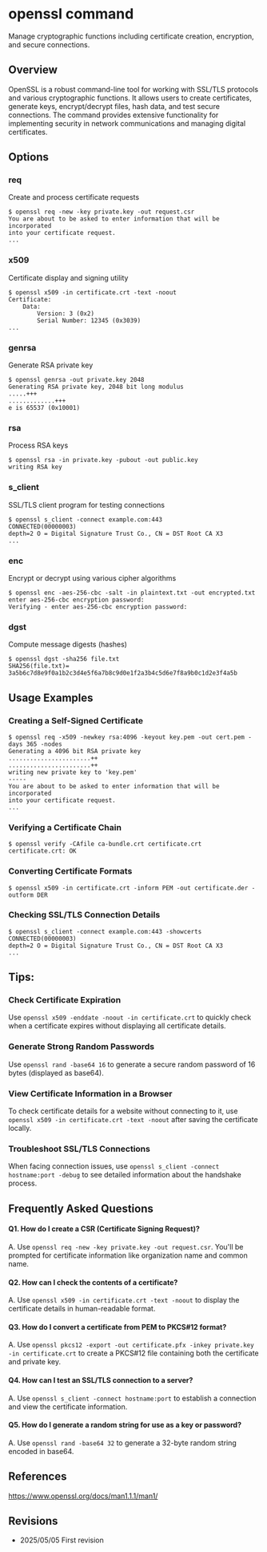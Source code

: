 # openssl command

Manage cryptographic functions including certificate creation, encryption, and secure connections.

## Overview

OpenSSL is a robust command-line tool for working with SSL/TLS protocols and various cryptographic functions. It allows users to create certificates, generate keys, encrypt/decrypt files, hash data, and test secure connections. The command provides extensive functionality for implementing security in network communications and managing digital certificates.

## Options

### **req**

Create and process certificate requests

```console
$ openssl req -new -key private.key -out request.csr
You are about to be asked to enter information that will be incorporated
into your certificate request.
...
```

### **x509**

Certificate display and signing utility

```console
$ openssl x509 -in certificate.crt -text -noout
Certificate:
    Data:
        Version: 3 (0x2)
        Serial Number: 12345 (0x3039)
...
```

### **genrsa**

Generate RSA private key

```console
$ openssl genrsa -out private.key 2048
Generating RSA private key, 2048 bit long modulus
.....+++
.............+++
e is 65537 (0x10001)
```

### **rsa**

Process RSA keys

```console
$ openssl rsa -in private.key -pubout -out public.key
writing RSA key
```

### **s_client**

SSL/TLS client program for testing connections

```console
$ openssl s_client -connect example.com:443
CONNECTED(00000003)
depth=2 O = Digital Signature Trust Co., CN = DST Root CA X3
...
```

### **enc**

Encrypt or decrypt using various cipher algorithms

```console
$ openssl enc -aes-256-cbc -salt -in plaintext.txt -out encrypted.txt
enter aes-256-cbc encryption password:
Verifying - enter aes-256-cbc encryption password:
```

### **dgst**

Compute message digests (hashes)

```console
$ openssl dgst -sha256 file.txt
SHA256(file.txt)= 3a5b6c7d8e9f0a1b2c3d4e5f6a7b8c9d0e1f2a3b4c5d6e7f8a9b0c1d2e3f4a5b
```

## Usage Examples

### Creating a Self-Signed Certificate

```console
$ openssl req -x509 -newkey rsa:4096 -keyout key.pem -out cert.pem -days 365 -nodes
Generating a 4096 bit RSA private key
.......................++
.......................++
writing new private key to 'key.pem'
-----
You are about to be asked to enter information that will be incorporated
into your certificate request.
...
```

### Verifying a Certificate Chain

```console
$ openssl verify -CAfile ca-bundle.crt certificate.crt
certificate.crt: OK
```

### Converting Certificate Formats

```console
$ openssl x509 -in certificate.crt -inform PEM -out certificate.der -outform DER
```

### Checking SSL/TLS Connection Details

```console
$ openssl s_client -connect example.com:443 -showcerts
CONNECTED(00000003)
depth=2 O = Digital Signature Trust Co., CN = DST Root CA X3
...
```

## Tips:

### Check Certificate Expiration

Use `openssl x509 -enddate -noout -in certificate.crt` to quickly check when a certificate expires without displaying all certificate details.

### Generate Strong Random Passwords

Use `openssl rand -base64 16` to generate a secure random password of 16 bytes (displayed as base64).

### View Certificate Information in a Browser

To check certificate details for a website without connecting to it, use `openssl x509 -in certificate.crt -text -noout` after saving the certificate locally.

### Troubleshoot SSL/TLS Connections

When facing connection issues, use `openssl s_client -connect hostname:port -debug` to see detailed information about the handshake process.

## Frequently Asked Questions

#### Q1. How do I create a CSR (Certificate Signing Request)?
A. Use `openssl req -new -key private.key -out request.csr`. You'll be prompted for certificate information like organization name and common name.

#### Q2. How can I check the contents of a certificate?
A. Use `openssl x509 -in certificate.crt -text -noout` to display the certificate details in human-readable format.

#### Q3. How do I convert a certificate from PEM to PKCS#12 format?
A. Use `openssl pkcs12 -export -out certificate.pfx -inkey private.key -in certificate.crt` to create a PKCS#12 file containing both the certificate and private key.

#### Q4. How can I test an SSL/TLS connection to a server?
A. Use `openssl s_client -connect hostname:port` to establish a connection and view the certificate information.

#### Q5. How do I generate a random string for use as a key or password?
A. Use `openssl rand -base64 32` to generate a 32-byte random string encoded in base64.

## References

https://www.openssl.org/docs/man1.1.1/man1/

## Revisions

- 2025/05/05 First revision